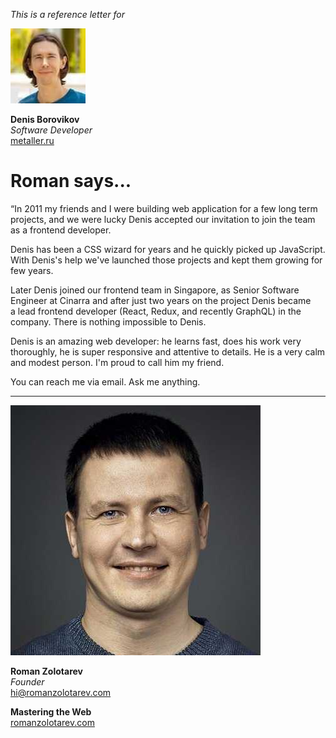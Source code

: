 _This is a reference letter for_

<img src="/ref/db.jpeg" class="avatar">

**Denis Borovikov**<br>
_Software Developer_<br>
[metaller.ru](http://metaller.ru)

# Roman says...

<p class="quote">&#8220;In 2011 my friends and I were building web
application for a few long term projects, and we were lucky Denis
accepted our invitation to join the team as a frontend developer.</p>

Denis has been a CSS wizard for years and he quickly picked up
JavaScript. With Denis's help we've launched those projects and
kept them growing for few years.

Later Denis joined our frontend team in Singapore, as Senior Software
Engineer at Cinarra and after just two years on the project Denis
became a&nbsp;lead frontend developer (React, Redux, and recently
GraphQL) in the company. There is nothing impossible to Denis.

Denis is an amazing web developer: he learns fast, does his work
very thoroughly, he is super responsive and attentive to details.
He is a very calm and modest person. I'm proud to call him my friend.

You can reach me via email. Ask me anything.

---

<img src="/avatar.jpeg" class="avatar">

**Roman Zolotarev**<br>
_Founder_<br>
hi@romanzolotarev.com<br>

**Mastering the Web**<br>
[romanzolotarev.com](https://www.romanzolotarev.com/)<br>

